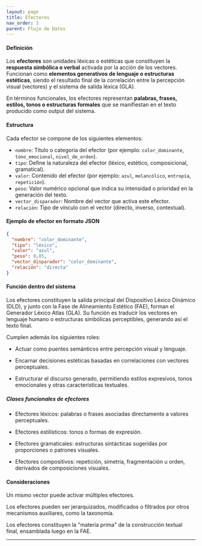 ```yaml
---
layout: page
title: Efectores
nav_order: 3
parent: Flujo de Datos
---
```


#### Definición

Los **efectores** son unidades léxicas o estéticas que constituyen la **respuesta simbólica o verbal** activada por la acción de los vectores. Funcionan como **elementos generativos de lenguaje o estructuras estéticas**, siendo el resultado final de la correlación entre la percepción visual (vectores) y el sistema de salida léxica (GLA).

En términos funcionales, los efectores representan **palabras, frases, estilos, tonos o estructuras formales** que se manifiestan en el texto producido como output del sistema.

#### Estructura

Cada efector se compone de los siguientes elementos:

- `nombre`: Título o categoría del efector (por ejemplo: `color_dominante`, `tono_emocional`, `nivel_de_orden`).
- `tipo`: Define la naturaleza del efector (léxico, estético, composicional, gramatical).
- `valor`: Contenido del efector (por ejemplo: `azul`, `melancólico`, `entropía`, `repetición`).
- `peso`: Valor numérico opcional que indica su intensidad o prioridad en la generación del texto.
- `vector_disparador`: Nombre del vector que activa este efector.
- `relación`: Tipo de vínculo con el vector (directo, inverso, contextual).

#### Ejemplo de efector en formato JSON

```json
{
  "nombre": "color_dominante",
  "tipo": "léxico",
  "valor": "azul",
  "peso": 0.85,
  "vector_disparador": "color_dominante",
  "relación": "directa"
}

```

#### Función dentro del sistema

Los efectores constituyen la salida principal del Dispositivo Léxico Dinámico (DLD), y junto con la Fase de Alineamiento Estético (FAE), forman el Generador Léxico Atlas (GLA). Su función es traducir los vectores en lenguaje humano o estructuras simbólicas perceptibles, generando así el texto final.

Cumplen además los siguientes roles:

- Actuar como puentes semánticos entre percepción visual y lenguaje.

- Encarnar decisiones estéticas basadas en correlaciones con vectores perceptuales.

- Estructurar el discurso generado, permitiendo estilos expresivos, tonos emocionales y otras características textuales.

##### Clases funcionales de efectores

- Efectores léxicos: palabras o frases asociadas directamente a valores perceptuales.

- Efectores estilísticos: tonos o formas de expresión.

- Efectores gramaticales: estructuras sintácticas sugeridas por proporciones o patrones visuales.

- Efectores compositivos: repetición, simetría, fragmentación u orden, derivados de composiciones visuales.

#### Consideraciones

Un mismo vector puede activar múltiples efectores.

Los efectores pueden ser jerarquizados, modificados o filtrados por otros mecanismos auxiliares, como la taxonomía.

Los efectores constituyen la "materia prima" de la construcción textual final, ensamblada luego en la FAE.

---
